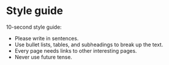 # Style guide

10-second style guide:

- Please write in sentences.
- Use bullet lists, tables, and subheadings to break up the text.
- Every page needs links to other interesting pages.
- Never use future tense.

